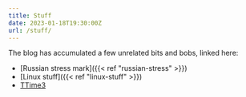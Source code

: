 ```yaml
---
title: Stuff
date: 2023-01-18T19:30:00Z
url: /stuff/
---
```


The blog has accumulated a few unrelated bits and bobs, linked here:

- [Russian stress mark]({{< ref "russian-stress" >}})
- [Linux stuff]({{< ref "linux-stuff" >}})
- [TTime3](https://lutzky.net/ttime3)
